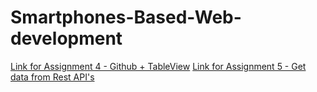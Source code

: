 # Smartphones-Based-Web-development
[Link for Assignment 4 - Github + TableView](https://github.com/sahanadarsh/Smartphones-Based-Web-development/tree/main/TableViewXib)
[Link for Assignment 5 - Get data from Rest API's](https://github.com/sahanadarsh/Smartphones-Based-Web-development/tree/main/NewsTableViewXib)
